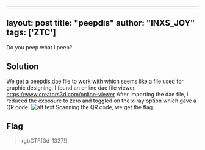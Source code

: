 
---
layout: post
title: "peepdis"
author: "INXS_JOY"
tags: ['ZTC']
---

Do you peep what I peep?

## Solution
We get a peepdis.dae file to work with which seems like a file used for graphic designing. I found an online dae file viewer, https://www.creators3d.com/online-viewer 
After importing the dae file, i reduced the exposure to zero and toggled on the x-ray option which gave a QR code:
![alt text]({{site.baseurl}}/assets/peepdis/peepdis.png)
Scanning the QR code, we get the flag. 

## Flag
>rgbCTF{3d-1337!}
